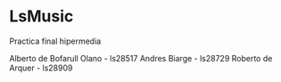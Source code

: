 # LsMusic
Practica final hipermedia

Alberto de Bofarull Olano - ls28517	
Andres Biarge - ls28729
Roberto de Arquer - ls28909
